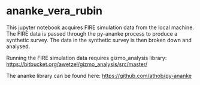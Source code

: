 # ananke_vera_rubin

This jupyter notebook acquires FIRE simulation data from the local machine.
The FIRE data is passed through the py-ananke process to produce a synthetic survey. 
The data in the synthetic survey is then broken down and analysed. 

Running the FIRE simulation data requires gizmo_analysis library: 
https://bitbucket.org/awetzel/gizmo_analysis/src/master/

The ananke library can be found here:
https://github.com/athob/py-ananke